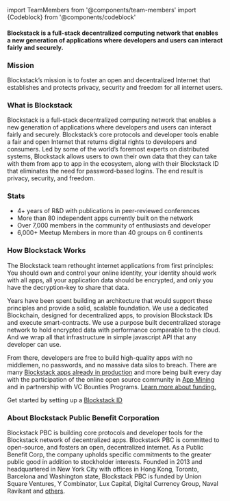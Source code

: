 import TeamMembers from '@components/team-members'
import {Codeblock} from '@components/codeblock'

#### Blockstack is a full-stack decentralized computing network that enables a new generation of applications where developers and users can interact fairly and securely.

### Mission

Blockstack’s mission is to foster an open and decentralized Internet that establishes and protects privacy, security and freedom for all internet users.

### What is Blockstack

Blockstack is a full-stack decentralized computing network that enables a new generation of applications where developers and users can interact fairly and securely. Blockstack’s core protocols and developer tools enable a fair and open Internet that returns digital rights to developers and consumers. Led by some of the world’s foremost experts on distributed systems, Blockstack allows users to own their own data that they can take with them from app to app in the ecosystem, along with their Blockstack ID that eliminates the need for password-based logins. The end result is privacy, security, and freedom.

<Codeblock />

### Stats

- 4+ years of R&D with publications in peer-reviewed conferences
- More than 80 independent apps currently built on the network
- Over 7,000 members in the community of enthusiasts and developer
- 6,000+ Meetup Members in more than 40 groups on 6 continents

### How Blockstack Works

The Blockstack team rethought internet applications from first principles: You should own and control your online identity, your identity should work with all apps, all your application data should be encrypted, and only you have the decryption-key to share that data.

Years have been spent building an architecture that would support these principles and provide a solid, scalable foundation. We use a dedicated Blockchain, designed for decentralized apps, to provision Blockstack IDs and execute smart-contracts. We use a purpose built decentralized storage network to hold encrypted data with performance comparable to the cloud. And we wrap all that infrastructure in simple javascript API that any developer can use.

From there, developers are free to build high-quality apps with no middlemen, no passwords, and no massive data silos to breach. There are many [Blockstack apps already in production](https://app.co/blockstack) and more being built every day with the participation of the online open source community in [App Mining](https://app.co/mining) and in partnership with VC Bounties Programs. [Learn more about funding.](https://blockstack.org/funding)

Get started by setting up a [Blockstack ID](https://browser.blockstack.org)

### About Blockstack Public Benefit Corporation

Blockstack PBC is building core protocols and developer tools for the Blockstack network of decentralized apps. Blockstack PBC is committed to open-source, and fosters an open, decentralized internet. As a Public Benefit Corp, the company upholds specific commitments to the greater public good in addition to stockholder interests. Founded in 2013 and headquartered in New York City with offices in Hong Kong, Toronto, Barcelona and Washington state, Blockstack PBC is funded by Union Square Ventures, Y Combinator, Lux Capital, Digital Currency Group, Naval Ravikant and [others](https://angel.co/blockstack).

<TeamMembers />
